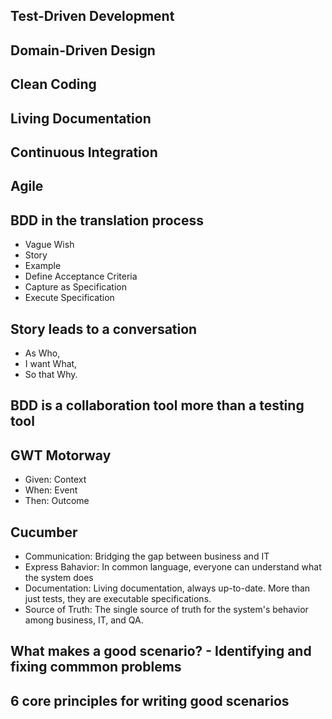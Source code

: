 ## Test-Driven Development
## Domain-Driven Design
## Clean Coding
## Living Documentation
## Continuous Integration
## Agile

## BDD in the translation process
- Vague Wish
- Story
- Example
- Define Acceptance Criteria
- Capture as Specification
- Execute Specification

## Story leads to a conversation
- As Who,
- I want What,
- So that Why.

## BDD is a collaboration tool more than a testing tool

## GWT Motorway
- Given: Context
- When: Event
- Then: Outcome

## Cucumber
- Communication: Bridging the gap between business and IT
- Express Bahavior: In common language, everyone can understand what the system does
- Documentation: Living documentation, always up-to-date. More than just tests, they are executable specifications.
- Source of Truth: The single source of truth for the system's behavior among business, IT, and QA.

## What makes a good scenario? - Identifying and fixing commmon problems

## 6 core principles for writing good scenarios
